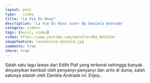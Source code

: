 ```yaml
---
layout: post
type:	video
title: "La Vie En Rose"
description: "La Vie En Rose cover By Daniela Andrade"
category: videos
tags: [music, video]
video: https://www.youtube.com/watch?v=3Ba_WoSZXvw
imagefeature: lavienrose-daniela.jpg
comments: true
share: true
---
```

Salah satu lagu lawas dari Edith Piaf yang terkenal sehingga banyak dinyanyikan kembali oleh penyanyi-penyanyi dan artis di dunia, salah satunya adalah oleh Daniela Andrade ini. Enjoy..